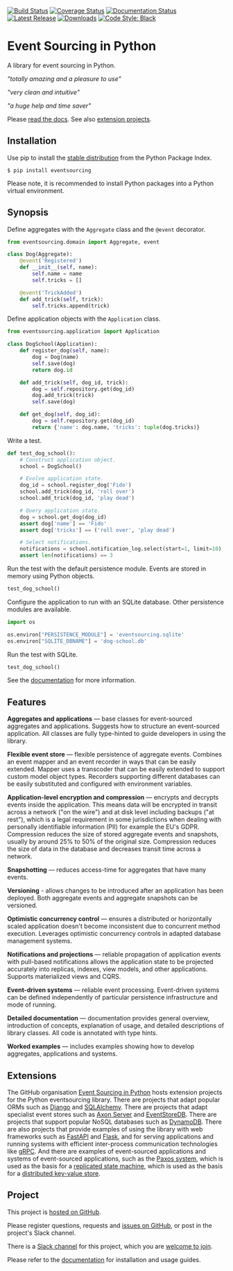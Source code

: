 [![Build Status](https://github.com/pyeventsourcing/eventsourcing/actions/workflows/runtests.yaml/badge.svg?branch=main)](https://github.com/pyeventsourcing/eventsourcing/tree/main)
[![Coverage Status](https://coveralls.io/repos/github/pyeventsourcing/eventsourcing/badge.svg?branch=main)](https://coveralls.io/github/pyeventsourcing/eventsourcing?branch=main)
[![Documentation Status](https://readthedocs.org/projects/eventsourcing/badge/?version=stable)](https://eventsourcing.readthedocs.io/en/stable/)
[![Latest Release](https://badge.fury.io/py/eventsourcing.svg)](https://pypi.org/project/eventsourcing/)
[![Downloads](https://static.pepy.tech/personalized-badge/eventsourcing?period=total&units=international_system&left_color=grey&right_color=brightgreen&left_text=downloads)](https://pypistats.org/packages/eventsourcing)
[![Code Style: Black](https://img.shields.io/badge/code%20style-black-000000.svg)](https://github.com/psf/black)


# Event Sourcing in Python

A library for event sourcing in Python.

*"totally amazing and a pleasure to use"*

*"very clean and intuitive"*

*"a huge help and time saver"*

Please [read the docs](https://eventsourcing.readthedocs.io/). See also [extension projects](https://github.com/pyeventsourcing).


## Installation

Use pip to install the [stable distribution](https://pypi.org/project/eventsourcing/)
from the Python Package Index.

    $ pip install eventsourcing

Please note, it is recommended to install Python
packages into a Python virtual environment.


## Synopsis

Define aggregates with the `Aggregate` class and the `@event` decorator.

```python
from eventsourcing.domain import Aggregate, event

class Dog(Aggregate):
    @event('Registered')
    def __init__(self, name):
        self.name = name
        self.tricks = []

    @event('TrickAdded')
    def add_trick(self, trick):
        self.tricks.append(trick)
```

Define application objects with the `Application` class.

```python
from eventsourcing.application import Application

class DogSchool(Application):
    def register_dog(self, name):
        dog = Dog(name)
        self.save(dog)
        return dog.id

    def add_trick(self, dog_id, trick):
        dog = self.repository.get(dog_id)
        dog.add_trick(trick)
        self.save(dog)

    def get_dog(self, dog_id):
        dog = self.repository.get(dog_id)
        return {'name': dog.name, 'tricks': tuple(dog.tricks)}
```

Write a test.

```python
def test_dog_school():
    # Construct application object.
    school = DogSchool()

    # Evolve application state.
    dog_id = school.register_dog('Fido')
    school.add_trick(dog_id, 'roll over')
    school.add_trick(dog_id, 'play dead')

    # Query application state.
    dog = school.get_dog(dog_id)
    assert dog['name'] == 'Fido'
    assert dog['tricks'] == ('roll over', 'play dead')

    # Select notifications.
    notifications = school.notification_log.select(start=1, limit=10)
    assert len(notifications) == 3
```

Run the test with the default persistence module. Events are stored
in memory using Python objects.

```python
test_dog_school()
```

Configure the application to run with an SQLite database. Other persistence modules are available.

```python
import os

os.environ["PERSISTENCE_MODULE"] = 'eventsourcing.sqlite'
os.environ["SQLITE_DBNAME"] = 'dog-school.db'
```

Run the test with SQLite.

```python
test_dog_school()
```

See the [documentation](https://eventsourcing.readthedocs.io/) for more information.


## Features

**Aggregates and applications** — base classes for event-sourced aggregates
and applications. Suggests how to structure an event-sourced application. All
classes are fully type-hinted to guide developers in using the library.

**Flexible event store** — flexible persistence of aggregate events. Combines
an event mapper and an event recorder in ways that can be easily extended.
Mapper uses a transcoder that can be easily extended to support custom
model object types. Recorders supporting different databases can be easily
substituted and configured with environment variables.

**Application-level encryption and compression** — encrypts and decrypts events inside the
application. This means data will be encrypted in transit across a network ("on the wire")
and at disk level including backups ("at rest"), which is a legal requirement in some
jurisdictions when dealing with personally identifiable information (PII) for example
the EU's GDPR. Compression reduces the size of stored aggregate events and snapshots, usually
by around 25% to 50% of the original size. Compression reduces the size of data
in the database and decreases transit time across a network.

**Snapshotting** — reduces access-time for aggregates that have many events.

**Versioning** - allows changes to be introduced after an application
has been deployed. Both aggregate events and aggregate snapshots can be versioned.

**Optimistic concurrency control** — ensures a distributed or horizontally scaled
application doesn't become inconsistent due to concurrent method execution. Leverages
optimistic concurrency controls in adapted database management systems.

**Notifications and projections** — reliable propagation of application
events with pull-based notifications allows the application state to be
projected accurately into replicas, indexes, view models, and other applications.
Supports materialized views and CQRS.

**Event-driven systems** — reliable event processing. Event-driven systems
can be defined independently of particular persistence infrastructure and mode of
running.

**Detailed documentation** — documentation provides general overview, introduction
of concepts, explanation of usage, and detailed descriptions of library classes.
All code is annotated with type hints.

**Worked examples** — includes examples showing how to develop aggregates, applications
and systems.


## Extensions

The GitHub organisation
[Event Sourcing in Python](https://github.com/pyeventsourcing)
hosts extension projects for the Python eventsourcing library.
There are projects that adapt popular ORMs such as
[Django](https://github.com/pyeventsourcing/eventsourcing-django#readme)
and [SQLAlchemy](https://github.com/pyeventsourcing/eventsourcing-sqlalchemy#readme).
There are projects that adapt specialist event stores such as
[Axon Server](https://github.com/pyeventsourcing/eventsourcing-axonserver#readme) and
[EventStoreDB](https://github.com/pyeventsourcing/eventsourcing-eventstoredb#readme).
There are projects that support popular NoSQL databases such as
[DynamoDB](https://github.com/pyeventsourcing/eventsourcing-dynamodb#readme).
There are also projects that provide examples of using the
library with web frameworks such as
[FastAPI](https://github.com/pyeventsourcing/example-fastapi#readme)
and [Flask](https://github.com/pyeventsourcing/example-flask#readme),
and for serving applications and running systems with efficient
inter-process communication technologies like [gRPC](https://github.com/pyeventsourcing/eventsourcing-grpc#readme).
And there are examples of event-sourced applications and systems
of event-sourced applications, such as the
[Paxos system](https://github.com/pyeventsourcing/example-paxos#readme),
which is used as the basis for a
[replicated state machine](https://github.com/pyeventsourcing/example-paxos/tree/master/replicatedstatemachine),
which is used as the basis for a
[distributed key-value store](https://github.com/pyeventsourcing/example-paxos/tree/master/keyvaluestore).

## Project

This project is [hosted on GitHub](https://github.com/pyeventsourcing/eventsourcing).

Please register questions, requests and
[issues on GitHub](https://github.com/pyeventsourcing/eventsourcing/issues),
or post in the project's Slack channel.

There is a [Slack channel](https://join.slack.com/t/eventsourcinginpython/shared_invite/zt-3hogb36o-LCvKd4Rz8JMALoLSl_pQ8g)
for this project, which you are [welcome to join](https://join.slack.com/t/eventsourcinginpython/shared_invite/zt-3hogb36o-LCvKd4Rz8JMALoLSl_pQ8g).

Please refer to the [documentation](https://eventsourcing.readthedocs.io/) for installation and usage guides.

